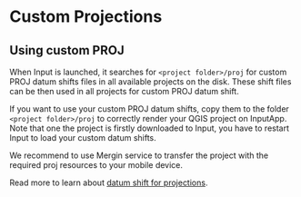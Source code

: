 # Custom Projections 

<Badge text="Since Input 0.8.0" type="info"/>

## Using custom PROJ

When Input is launched, it searches for `<project folder>/proj` for custom PROJ datum shifts files in all available projects on the disk. These shift files can be then used in all projects for custom PROJ datum shift.

If you want to use your custom PROJ datum shifts, copy them to the folder `<project folder>/proj`
to correctly render your QGIS project on InputApp. Note that one the project is firstly downloaded to Input, you have to restart Input to load your custom datum shifts.

We recommend to use Mergin service to transfer the project with the required proj resources to your mobile device.

Read more to learn about [datum shift for projections](../concepts/datum-shift/README.md).
